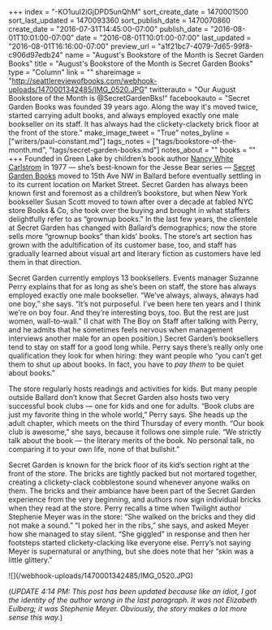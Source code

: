 +++
index = "-KO1uuI2iGjDPD5unQhM"
sort_create_date = 1470001500
sort_last_updated = 1470093360
sort_publish_date = 1470070860
create_date = "2016-07-31T14:45:00-07:00"
publish_date = "2016-08-01T10:01:00-07:00"
date = "2016-08-01T10:01:00-07:00"
last_updated = "2016-08-01T16:16:00-07:00"
preview_url = "a1f21bc7-4079-7d65-99f8-c906d97edb24"
name = "August's Bookstore of the Month is Secret Garden Books"
title = "August's Bookstore of the Month is Secret Garden Books"
type = "Column"
link = ""
shareimage = "http://seattlereviewofbooks.com/webhook-uploads/1470001342485/IMG_0520.JPG"
twitterauto = "Our August Bookstore of the Month is @SecretGardenBks!"
facebookauto = "Secret Garden Books was founded 39 years ago. Along the way it's moved twice, started carrying adult books, and always employed exactly one male bookseller on its staff. It has always had the clickety-clackety brick floor at the front of the store."
make_image_tweet = "True"
notes_byline = ["writers/paul-constant.md"]
tags_notes = ["tags/bookstore-of-the-month.md", "tags/secret-garden-books.md"]
notes_about = ""
books = ""
+++
Founded in Green Lake by children’s book author [Nancy White Carlstrom](http://www.nancywhitecarlstrom.com/) in 1977 — she’s best-known for the Jesse Bear series — [Secret Garden Books](http://www.secretgardenbooks.com) moved to 15th Ave NW in Ballard before eventually settling in to its current location on Market Street. Secret Garden has always been known first and foremost as a children’s bookstore, but when New York bookseller Susan Scott moved to town after over a decade at fabled NYC store Books & Co, she took over the buying and brought in what staffers delightfully refer to as “grownup books.” In the last few years, the clientele at Secret Garden has changed with Ballard’s demographics; now the store sells more “grownup books” than kids’ books. The store’s art section has grown with the adultification of its customer base, too, and staff has gradually learned about visual art and literary fiction as customers have led them in that direction.

Secret Garden currently employs 13 booksellers. Events manager Suzanne Perry explains that for as long as she’s been on staff, the store has always employed exactly one male bookseller. “We’ve always, always, always had one boy,” she says. “It’s not purposeful. I’ve been here ten years and I think we’re on boy four. And they’re interesting boys, too. But the rest are just women, wall-to-wall.” (I chat with The Boy on Staff after talking with Perry, and he admits that he sometimes feels nervous when management interviews another male for an open position.) Secret Garden’s booksellers tend to stay on staff for a good long while. Perry says there’s really only one qualification they look for when hiring: they want people who “you can’t get them to shut up about books. In fact, you have to *pay them* to be quiet about books.”

The store regularly hosts readings and activities for kids. But many people outside Ballard don’t know that Secret Garden also hosts two very successful book clubs — one for kids and one for adults. “Book clubs are just my favorite thing in the whole world,” Perry says. She heads up the adult chapter, which meets on the third Thursday of every month. “Our book club is awesome,” she says, because it follows one simple rule. “We strictly talk about the book — the literary merits of the book. No personal talk, no comparing it to your own life, none of that bullshit.” 

Secret Garden is known for the brick floor of its kid’s section right at the front of the store. The bricks are tightly packed but not mortared together, creating a clickety-clack cobblestone sound whenever anyone walks on them. The bricks and their ambiance have been part of the Secret Garden experience from the very beginning, and authors now sign individual bricks when they read at the store. Perry recalls a time when Twilight author Stephenie Meyer was in the store: “She walked on the bricks and they did not make a sound.”  “I poked her in the ribs,” she says, and asked Meyer how she managed to stay silent. “She giggled” in response and then her footsteps started clickety-clacking like everyone else. Perry’s not saying Meyer is supernatural or anything, but she does note that her “skin was a little glittery.”

<p class="image">![](/webhook-uploads/1470001342485/IMG_0520.JPG)</p>

(*UPDATE 4:14 PM: This post has been updated because like an idiot, I got the identity of the author wrong in the last paragraph. It was not Elizabeth Eulberg; it was Stephenie Meyer. Obviously, the story makes a lot more sense this way.*)

